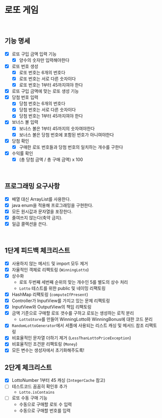 # 로또 게임

<br>

## 기능 명세
- [x] 로또 구입 금액 입력 기능
    - [x] 양수의 숫자만 입력해야한다
- [x] 로또 번호 생성
    - [x] 로또 번호는 6개의 번호다
    - [x] 로또 번호는 서로 다른 숫자이다
    - [x] 로또 번호는 1부터 45까지여야 한다
- [x] 로또 구입 금액에 맞는 로또 생성 기능 
- [x] 당첨 번호 입력
    - [x] 당첨 번호는 6개의 번호다
    - [x] 당첨 번호는 서로 다른 숫자이다
    - [x] 당첨 번호는 1부터 45까지여야 한다
- [x] 보너스 볼 입력
    - [x] 보너스 볼은 1부터 45까지의 숫자여야한다
    - [x] 보너스 볼은 당첨 번호에 포함된 번호가 아니여야한다
- [x] 당첨 확인
    - [x] 구매한 로또 번호들과 당첨 번호의 일치하는 개수를 구한다
- [x] 수익률 확인
    - [x] (총 당첨 금액 / 총 구매 금액) x 100

<br>

## 프로그래밍 요구사항
- [x] 배열 대신 ArrayList를 사용한다.
- [x] java enum을 적용해 프로그래밍을 구현한다.
- [x] 모든 원시값과 문자열을 포장한다.
- [x] 줄여쓰지 않는다(축약 금지).
- [x] 일급 콜렉션을 쓴다.

<br>

## 1단계 피드백 체크리스트
- [x] 사용하지 않는 메서드 및 import 모두 제거
- [x] 자율적인 객체로 리팩토링 (`WinningLotto`)
- [x] 상수화
    - 로또 두번째 세번째 순위의 맞는 개수인 5를 별도의 상수 처리
    - `Lotto` 테스트를 위한 public 및 네이밍 리팩토링
- [x] HashMap 리팩토링 (`computeIfPresent`)
- [x] Controller가 InputView를 가지고 있는 문제 리팩토링
- [x] InputView와 OutputView의 책임 리팩토링
- [x] 금액 기준으로 구매할 로또 갯수를 구하고 로또는 생성하는 로직 분리
    - `LottoStore`를 만들어 WinningLotto와 WinningBonus에 대한 코드 분리
- [x] `RandomLottoGenerator`에서 셔플에 사용되는 리스트 캐싱 및 메서드 참조 리팩토링
- [x] 비효율적인 문자열 더하기 제거 (`LessThanLottoPriceException`)
- [x] 비효율직인 조건문 리팩토링 (`Money`)
- [x] 모든 변수는 생성자에서 초기화해주도록!

## 2단계 체크리스트
- [x] LottoNumber 1부터 45 캐싱 (`IntegerCache` 참고)
- [ ] 테스트코드 꼼꼼히 확인후 추가
    - `Lotto.isContains`
- [ ] 로또 수동 구매 기능
    - 수동으로 구매할 로또 수 입력
    - 수동으로 구매할 번호를 입력